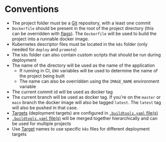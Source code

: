 # Conventions

- The project folder must be a [Git](https://git-scm.com/) repository, with a least one commit
- `Dockerfile` should be present in the root of the project directory
  (this can be overridden with [flags](/commands/build)).
  The `Dockerfile` will be used to build the project into a runnable docker image.
- Kubernetes descriptor files must be located in the `k8s` folder (only needed for `deploy` and `promote`)
- The `k8s` folder can also contain custom scripts that should be run during deployment
- The name of the directory will be used as the name of the application
    - If running in CI, `ENV` variables will be used to determine the name of the project being built
    - The name can also be overridden using the `IMAGE_NAME` environment variable
- The current commit id will be used as docker tag
- The current branch will be used as docker tag. If you're on the `master` or `main`
  branch the docker image will also be tagged `latest`. The `latest` tag will also be pushed in that case.
- [Targets](config/targets.md) (deployment targets) are configured in [`.buildtools.yaml` file(s)](config/config.md)
- [`.buildtools.yaml` file(s)](config/config.md) will be merged together hierarchically and can be used for multiple
  projects
- Use [Target](config/targets.md) names to use specific `k8s` files for different deployment targets

